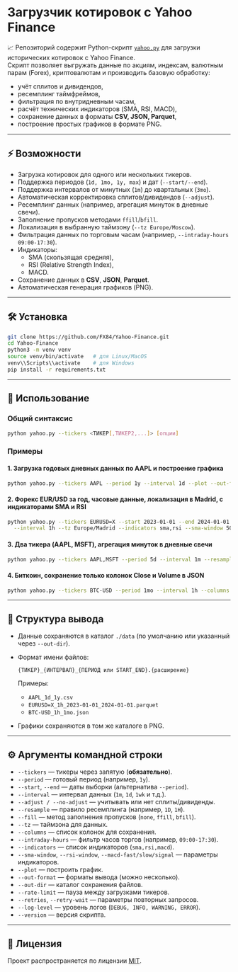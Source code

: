 # Загрузчик котировок с Yahoo Finance

📈 Репозиторий содержит Python-скрипт [`yahoo.py`](./yahoo.py) для загрузки исторических котировок с Yahoo Finance.  
Скрипт позволяет выгружать данные по акциям, индексам, валютным парам (Forex), криптовалютам и производить базовую обработку:  
- учёт сплитов и дивидендов,  
- ресемплинг таймфреймов,  
- фильтрация по внутридневным часам,  
- расчёт технических индикаторов (SMA, RSI, MACD),  
- сохранение данных в форматы **CSV, JSON, Parquet**,  
- построение простых графиков в формате PNG.  

---

## ⚡ Возможности
- Загрузка котировок для одного или нескольких тикеров.
- Поддержка периодов (`1d, 1mo, 1y, max`) и дат (`--start/--end`).
- Поддержка интервалов от минутных (`1m`) до квартальных (`3mo`).
- Автоматическая корректировка сплитов/дивидендов (`--adjust`).
- Ресемплинг данных (например, агрегация минуток в дневные свечи).
- Заполнение пропусков методами `ffill`/`bfill`.
- Локализация в выбранную таймзону (`--tz Europe/Moscow`).
- Фильтрация данных по торговым часам (например, `--intraday-hours 09:00-17:30`).
- Индикаторы:
  - SMA (скользящая средняя),
  - RSI (Relative Strength Index),
  - MACD.
- Сохранение данных в **CSV**, **JSON**, **Parquet**.
- Автоматическая генерация графиков (PNG).

---

## 🛠️ Установка

```bash
git clone https://github.com/FX84/Yahoo-Finance.git
cd Yahoo-Finance
python3 -m venv venv
source venv/bin/activate   # для Linux/MacOS
venv\\Scripts\\activate    # для Windows
pip install -r requirements.txt
````

---

## 🚀 Использование

### Общий синтаксис

```bash
python yahoo.py --tickers <ТИКЕР[,ТИКЕР2,...]> [опции]
```

### Примеры

#### 1. Загрузка годовых дневных данных по AAPL и построение графика

```bash
python yahoo.py --tickers AAPL --period 1y --interval 1d --plot --out-format csv
```

#### 2. Форекс EUR/USD за год, часовые данные, локализация в Madrid, с индикаторами SMA и RSI

```bash
python yahoo.py --tickers EURUSD=X --start 2023-01-01 --end 2024-01-01 \
  --interval 1h --tz Europe/Madrid --indicators sma,rsi --sma-window 50 --out-format parquet
```

#### 3. Два тикера (AAPL, MSFT), агрегация минуток в дневные свечи

```bash
python yahoo.py --tickers AAPL,MSFT --period 5d --interval 1m --resample 1D --out-format csv --plot
```

#### 4. Биткоин, сохранение только колонок Close и Volume в JSON

```bash
python yahoo.py --tickers BTC-USD --period 1mo --interval 1h --columns close,volume --out-format json
```

---

## 📂 Структура вывода

* Данные сохраняются в каталог `./data` (по умолчанию или указанный через `--out-dir`).

* Формат имени файлов:

  ```
  {ТИКЕР}_{ИНТЕРВАЛ}_{ПЕРИОД или START_END}.{расширение}
  ```

  Примеры:

  * `AAPL_1d_1y.csv`
  * `EURUSD=X_1h_2023-01-01_2024-01-01.parquet`
  * `BTC-USD_1h_1mo.json`

* Графики сохраняются в том же каталоге в PNG.

---

## ⚙️ Аргументы командной строки

* `--tickers` — тикеры через запятую (**обязательно**).
* `--period` — готовый период (например, `1y`).
* `--start`, `--end` — даты выборки (альтернатива `--period`).
* `--interval` — интервал данных (`1m`, `1d`, `1wk` и т.д.).
* `--adjust / --no-adjust` — учитывать или нет сплиты/дивиденды.
* `--resample` — правило ресемплинга (например, `1D`, `1H`).
* `--fill` — метод заполнения пропусков (`none`, `ffill`, `bfill`).
* `--tz` — таймзона для данных.
* `--columns` — список колонок для сохранения.
* `--intraday-hours` — фильтр часов торгов (например, `09:00-17:30`).
* `--indicators` — список индикаторов (`sma,rsi,macd`).
* `--sma-window`, `--rsi-window`, `--macd-fast/slow/signal` — параметры индикаторов.
* `--plot` — построить график.
* `--out-format` — форматы вывода (можно несколько).
* `--out-dir` — каталог сохранения файлов.
* `--rate-limit` — пауза между загрузками тикеров.
* `--retries`, `--retry-wait` — параметры повторных запросов.
* `--log-level` — уровень логов (`DEBUG, INFO, WARNING, ERROR`).
* `--version` — версия скрипта.

---

## 📜 Лицензия

Проект распространяется по лицензии [MIT](./LICENSE).
